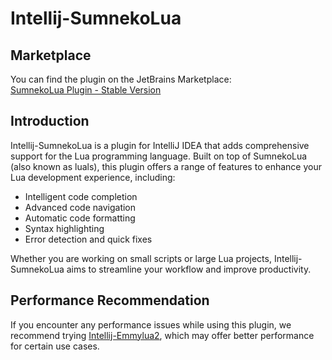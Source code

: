 # Intellij-SumnekoLua

## Marketplace

You can find the plugin on the JetBrains Marketplace:  
[SumnekoLua Plugin - Stable Version](https://plugins.jetbrains.com/plugin/22315-sumnekolua/versions/stable/365277)

## Introduction

Intellij-SumnekoLua is a plugin for IntelliJ IDEA that adds comprehensive support for the Lua programming language. Built on top of SumnekoLua (also known as luals), this plugin offers a range of features to enhance your Lua development experience, including:

- Intelligent code completion
- Advanced code navigation
- Automatic code formatting
- Syntax highlighting
- Error detection and quick fixes

Whether you are working on small scripts or large Lua projects, Intellij-SumnekoLua aims to streamline your workflow and improve productivity.

## Performance Recommendation

If you encounter any performance issues while using this plugin, we recommend trying [Intellij-Emmylua2](https://plugins.jetbrains.com/plugin/25076-emmylua2), which may offer better performance for certain use cases.